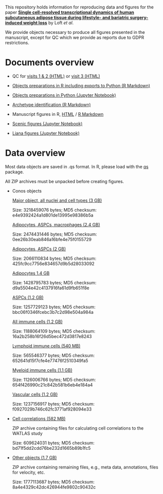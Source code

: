 This repository holds information for reproducing data and figures for the paper **[Single cell-resolved transcriptional dynamics of human subcutaneous adipose tissue during lifestyle- and bariatric surgery-induced weight loss](https://www.biorxiv.org/content/10.1101/2025.01.30.634294v1)** by Loft *et al*.

We provide objects necessary to produce all figures presented in the manuscript, except for QC which we provide as reports due to GDPR restrictions.


# Documents overview

- QC for [visits 1 & 2 (HTML)](https://htmlpreview.github.io/?https://raw.githubusercontent.com/rrydbirk/weight-loss-study/main/QC_visit1and2.html) or [visit 3 (HTML)](https://htmlpreview.github.io/?https://raw.githubusercontent.com/rrydbirk/weight-loss-study/main/QC_visit3.html)
  
- [Objects preparations in R including exports to Python (R Markdown)](https://www.github.com/rrydbirk/weight-loss-study/blob/main/Objects_preparations.Rmd)
  
- [Objects preparations in Python (Jupyter Notebook)](https://www.github.com/rrydbirk/weight-loss-study/blob/main/Objects_preparations.ipynb)

- [Archetype identification (R Markdown)](https://www.github.com/rrydbirk/weight-loss-study/blob/main/Adipocyte_archetypes.Rmd)
  
- Manuscript figures in R, [HTML](https://htmlpreview.github.io/?https://raw.githubusercontent.com/rrydbirk/weight-loss-study/main/Manuscript_figures.html) / [R Markdown](https://www.github.com/rrydbirk/weight-loss-study/blob/main/Manuscript_figures.Rmd)

- [Scenic figures (Jupyter Notebook)](https://www.github.com/rrydbirk/weight-loss-study/blob/main/Scenic.ipynb)

- [Liana figures (Jupyter Notebook)](https://www.github.com/rrydbirk/weight-loss-study/blob/main/Liana.ipynb)

# Data overview

Most data objects are saved in .qs format. In R, please load with the [qs](https://cran.r-project.org/web/packages/qs/index.html) package.

All ZIP archives must be unpacked before creating figures.

- Conos objects
  
  [Major object, all nuclei and cell types (3 GB)](https://osf.io/w5rk6)
  
  Size: 3218459076 bytes; MD5 checksum: e4e9392424a1d801de13995e98386b5a
  
  [Adipocytes, ASPCs, macrophages (2.4 GB)](https://osf.io/6cku8)
  
  Size: 2474431446 bytes; MD5 checksum: 0ee26b30eab846a16bfe4e75f0155729
  
  [Adipocytes, ASPCs (2 GB)](https://osf.io/fbdy2)
  
  Size: 2066110834 bytes; MD5 checksum: 425fc9cc7756e834657d9b5d28033092
  
  [Adipocytes 1.4 GB](https://osf.io/s857p)
  
  Size: 1428795783 bytes; MD5 checksum: d9a5504e42c4137916fa61d9fb651f8e
  
  [ASPCs (1.2 GB)](https://osf.io/eytx9)
  
  Size: 1257729123 bytes; MD5 checksum: bbc06f0346fcebc3b7c2d98e504a984a
  
  [All immune cells (1.2 GB)](https://osf.io/zce8n)
  
  Size: 1188064109 bytes; MD5 checksum: 16a2b258b16f26d5bec472d3817e8243
  
  [Lymphoid immune cells (540 MB)](https://osf.io/grbn9)
  
  Size: 565546377 bytes; MD5 checksum: 652641d15f7cfe4e77476f2510349fa5
  
  [Myeloid immune cells (1.1 GB)](https://osf.io/23v7t)
  
  Size: 1126006766 bytes; MD5 checksum: 654f426990c21c842b581b6eb4e184a4
  
  [Vascular cells (1.2 GB)](https://osf.io/wupk6)
  
  Size: 1237156917 bytes; MD5 checksum: f0927029b746c62fc3771af928094e33
  
- [Cell correlations (582 MB)](https://osf.io/f68bp)
  
  ZIP archive containing files for calculating cell correlations to the WATLAS study
  
  Size: 609624031 bytes; MD5 checksum: bd71f5dd2cdd76be232d1665b89b1fc5
  
- [Other objects (1.7 GB)](https://osf.io/gqdfz)
  
  ZIP archive containing remaining files, e.g., meta data, annotations, files for velocity, etc.
  
  Size: 1777113687 bytes; MD5 checksum: 8a4e4329c42dc426944fe9802c90432c
